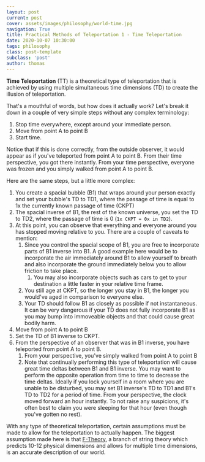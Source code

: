 ```yaml
---
layout: post
current: post
cover: assets/images/philosophy/world-time.jpg
navigation: True
title: Practical Methods of Teleportation 1 - Time Teleportation
date: 2020-10-07 10:30:00
tags: philosophy
class: post-template
subclass: 'post'
author: thomas
---
```


**Time Teleportation** (TT) is a theoretical type of teleportation that is achieved by using multiple simultaneous time dimensions (TD) to create the illusion of teleportation.

That's a mouthful of words, but how does it actually work? Let's break it down in a couple of very simple steps without any complex terminology:

1. Stop time everywhere, except around your immediate person.
2. Move from point A to point B
3. Start time.

Notice that if this is done correctly, from the outside observer, it would appear as if you've teleported from point A to point B. From their time perspective, you got there instantly. From your time perspective, everyone was frozen and you simply walked from point A to point B.

Here are the same steps, but a little more complex:

1. You create a spacial bubble (B1) that wraps around your person exactly and set your bubble's TD to TD1, where the passage of time is equal to 1x the currently known passage of time (CKPT)
2. The spacial inverse of B1, the rest of the known universe, you set the TD to TD2, where the passage of time is 0 (`1x CKPT = 0x in TD2`).
3. At this point, you can observe that everything and everyone around you has stopped moving relative to you. There are a couple of caveats to mention:
   1. Since you control the spacial scope of B1, you are free to incorporate parts of B1 inverse into B1. A good example here would be to incorporate the air immediately around B1 to allow yourself to breath and also incorporate the ground immediately below you to allow friction to take place.
      1. You may also incorporate objects such as cars to get to your destination a little faster in your relative time frame.
   2. You still age at CKPT, so the longer you stay in B1, the longer you would've aged in comparison to everyone else.
   3. Your TD should follow B1 as closely as possible if not instantaneous. It can be very dangerous if your TD does not fully incorporate B1 as you may bump into immoveable objects and that could cause great bodily harm.
4. Move from point A to point B
5. Set the TD of B1 inverse to CKPT.
6. From the perspective of an observer that was in B1 inverse, you have teleported from point A to point B.
   1. From your perspective, you've simply walked from point A to point B
   2. Note that continually performing this type of teleportation will cause great time deltas between B1 and B1 inverse. You may want to perform the opposite operation from time to time to decrease the time deltas. Ideally if you lock yourself in a room where you are unable to be disturbed, you may set B1 inverse's TD to TD1 and B1's TD to TD2 for a period of time. From your perspective, the clock moved forward an hour instantly. To not raise any suspicions, it's often best to claim you were sleeping for that hour (even though you've gotten no rest).

With any type of theoretical teleportation, certain assumptions must be made to allow for the teleportation to actually happen. The biggest assumption made here is that [F-Theory](https://en.wikipedia.org/wiki/F-theory), a branch of string theory which predicts 10-12 physical dimensions and allows for multiple time dimensions, is an accurate description of our world.
